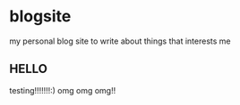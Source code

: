 # blogsite
my personal blog site to write about things that interests me

## HELLO
testing!!!!!!!:) 
omg omg omg!!